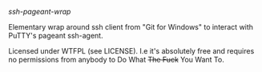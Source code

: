 *ssh-pageant-wrap*

Elementary wrap around ssh client from "Git for Windows" to interact with
PuTTY's pageant ssh-agent.

Licensed under WTFPL (see LICENSE).
I.e it's absolutely free and requires no permissions from anybody to Do What
~~The Fuck~~ You Want To.